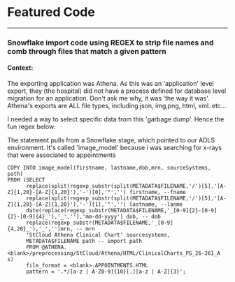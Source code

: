 # Featured Code


---

### Snowflake import code using REGEX to strip file names and comb through files that match a given pattern

#### Context:
The exporting application was Athena. As this was an 'application' level export, they (the hospital) did not have a process defined for database level migration for an application. Don't ask me why, it was 'the way it was'. Athena's exports are ALL file types, including json, img,png, html, xml. etc... 
 
I needed a way to select specific data from this 'garbage dump'. Hence the fun regex below:

The statement pulls from a Snowflake stage, which pointed to our ADLS environment. It's called 'image_model' because i was searching for x-rays that were associated to appointments

```
COPY INTO image_model(firstname, lastname,dob,mrn, sourceSystems, path) 
FROM (SELECT 
      replace(split(regexp_substr(split(METADATA$FILENAME,'/')[5],'[A-Z]{1,20}-[A-Z]{1,20}'),'-')[0],'"','') firstname, --fname
      replace(split(regexp_substr(split(METADATA$FILENAME,'/')[5],'[A-Z]{1,20}-[A-Z]{1,20}'),'-')[1],'"','') lastname, --lanme
      date(replace(regexp_substr(METADATA$FILENAME,'_[0-9]{2}-[0-9]{2}-[0-9]{4}_'),'_',''),'mm-dd-yyyy') dob, -- dob
      replace(regexp_substr(METADATA$FILENAME,'_[0-9]{4,20}_'),'_','')mrn, -- mrn
      'StCloud Athena Clinical Chart' sourcesystems,
      METADATA$FILENAME path -- import path
      FROM @ATHENA.<blank>/preprocessing/StCloud/Athena/HTML/ClinicalCharts_PG_26-261_A s)
      file_format = <blank>.APPOINTMENTS.HTML
      pattern = '.*/[a-z | A-Z0-9]{10}[.][a-z | A-Z]{3}';

